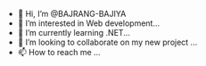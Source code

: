 - 👋 Hi, I’m @BAJRANG-BAJIYA
- 👀 I’m interested in Web development...
- 🌱 I’m currently learning .NET...
- 💞️ I’m looking to collaborate on my new project ...
- 📫 How to reach me ...

<!---
BAJRANG-BAJIYA/BAJRANG-BAJIYA is a ✨ special ✨ repository because its `README.md` (this file) appears on your GitHub profile.
You can click the Preview link to take a look at your changes.
--->
